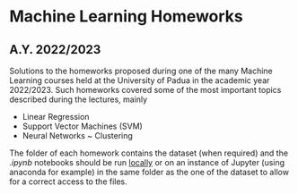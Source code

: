 # Machine Learning Homeworks
## A.Y. 2022/2023


Solutions to the homeworks proposed during one of the many Machine Learning courses held at the University of Padua in the academic year 2022/2023. Such homeworks covered some of the most important topics described during the lectures, mainly
- Linear Regression
- Support Vector Machines (SVM)
- Neural Networks ~ Clustering

The folder of each homework contains the dataset (when required) and the _.ipynb_ notebooks should be run [locally](https://code.visualstudio.com/docs/datascience/jupyter-notebooks) or on an instance of Jupyter (using anaconda for example) in the same folder as the one of the dataset to allow for a correct access to the files.

